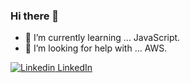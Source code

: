 ### Hi there 👋

<!--
**ShanonSamora/ShanonSamora** is a ✨ _special_ ✨ repository because its `README.md` (this file) appears on your GitHub profile. -->

- 🌱 I’m currently learning ... JavaScript.
- 🤔 I’m looking for help with ... AWS.

[![Linkedin](https://i.stack.imgur.com/gVE0j.png) LinkedIn](https://www.linkedin.com/in/shanonsamora/)
&nbsp;

